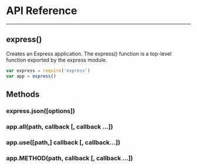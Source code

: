# API Reference
<hr>

## express()

Creates an Express application. The express() function is a top-level function exported by the express module.

```js
var express = require('express')
var app = express()
```

## Methods

### express.json([options])

### app.all(path, callback [, callback ...])

### app.use([path,] callback [, callback...])

### app.METHOD(path, callback [, callback ...])

